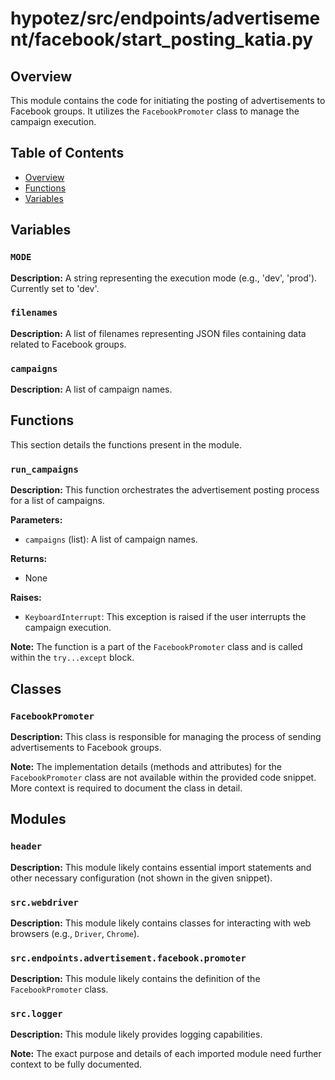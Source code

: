 # hypotez/src/endpoints/advertisement/facebook/start_posting_katia.py

## Overview

This module contains the code for initiating the posting of advertisements to Facebook groups.  It utilizes the `FacebookPromoter` class to manage the campaign execution.

## Table of Contents

* [Overview](#overview)
* [Functions](#functions)
* [Variables](#variables)


## Variables

### `MODE`

**Description:**  A string representing the execution mode (e.g., 'dev', 'prod').  Currently set to 'dev'.

### `filenames`

**Description:** A list of filenames representing JSON files containing data related to Facebook groups.

### `campaigns`

**Description:** A list of campaign names.


## Functions

This section details the functions present in the module.

### `run_campaigns`

**Description:**  This function orchestrates the advertisement posting process for a list of campaigns.

**Parameters:**

- `campaigns` (list): A list of campaign names.

**Returns:**

- None


**Raises:**

- `KeyboardInterrupt`: This exception is raised if the user interrupts the campaign execution.


**Note:** The function is a part of the `FacebookPromoter` class and is called within the `try...except` block.

## Classes

### `FacebookPromoter`

**Description:** This class is responsible for managing the process of sending advertisements to Facebook groups.


**Note:** The implementation details (methods and attributes) for the `FacebookPromoter` class are not available within the provided code snippet.  More context is required to document the class in detail.


## Modules

### `header`

**Description:**  This module likely contains essential import statements and other necessary configuration (not shown in the given snippet).

### `src.webdriver`

**Description:** This module likely contains classes for interacting with web browsers (e.g., `Driver`, `Chrome`).

### `src.endpoints.advertisement.facebook.promoter`

**Description:** This module likely contains the definition of the `FacebookPromoter` class.

### `src.logger`

**Description:**  This module likely provides logging capabilities.


**Note:** The exact purpose and details of each imported module need further context to be fully documented.